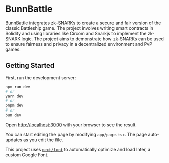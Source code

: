 # BunnBattle
BunnBattle integrates zk-SNARKs to create a secure and fair version of the classic Battleship game. The project involves writing smart contracts in Solidity and using libraries like Circom and Snarkjs to implement the zk-SNARK logic. The project aims to demonstrate how zk-SNARKs can be used to ensure fairness and privacy in a decentralized environment and PvP games.


## Getting Started

First, run the development server:

```bash
npm run dev
# or
yarn dev
# or
pnpm dev
# or
bun dev
```

Open [http://localhost:3000](http://localhost:3000) with your browser to see the result.

You can start editing the page by modifying `app/page.tsx`. The page auto-updates as you edit the file.

This project uses [`next/font`](https://nextjs.org/docs/basic-features/font-optimization) to automatically optimize and load Inter, a custom Google Font.

